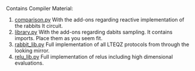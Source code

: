 Contains Compiler Material: 
1. [comparison.py](comparison.py) With the add-ons regarding reactive implementation of the rabbits lt circuit.
2. [library.py](library.py)  With the add-ons regarding dabits sampling. It contains imports. Place them as you seem fit. 
3. [rabbit_lib.py](rabbit_lib.py) Full implementation of all LTEQZ protocols from through the looking mirror. 
4. [relu_lib.py](relu_lib.py) Full implementation of relus including high dimensional evaluations.  